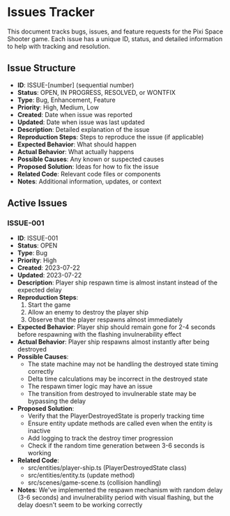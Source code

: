 # Issues Tracker

This document tracks bugs, issues, and feature requests for the Pixi Space Shooter game. Each issue has a unique ID, status, and detailed information to help with tracking and resolution.

## Issue Structure

- **ID**: ISSUE-[number] (sequential number)
- **Status**: OPEN, IN PROGRESS, RESOLVED, or WONTFIX
- **Type**: Bug, Enhancement, Feature
- **Priority**: High, Medium, Low
- **Created**: Date when issue was reported
- **Updated**: Date when issue was last updated
- **Description**: Detailed explanation of the issue
- **Reproduction Steps**: Steps to reproduce the issue (if applicable)
- **Expected Behavior**: What should happen
- **Actual Behavior**: What actually happens
- **Possible Causes**: Any known or suspected causes
- **Proposed Solution**: Ideas for how to fix the issue
- **Related Code**: Relevant code files or components
- **Notes**: Additional information, updates, or context

## Active Issues

### ISSUE-001

- **ID**: ISSUE-001
- **Status**: OPEN
- **Type**: Bug
- **Priority**: High
- **Created**: 2023-07-22
- **Updated**: 2023-07-22
- **Description**: Player ship respawn time is almost instant instead of the expected delay
- **Reproduction Steps**:
  1. Start the game
  2. Allow an enemy to destroy the player ship
  3. Observe that the player respawns almost immediately
- **Expected Behavior**: Player ship should remain gone for 2-4 seconds before respawning with the flashing invulnerability effect
- **Actual Behavior**: Player ship respawns almost instantly after being destroyed
- **Possible Causes**:
  - The state machine may not be handling the destroyed state timing correctly
  - Delta time calculations may be incorrect in the destroyed state
  - The respawn timer logic may have an issue
  - The transition from destroyed to invulnerable state may be bypassing the delay
- **Proposed Solution**: 
  - Verify that the PlayerDestroyedState is properly tracking time
  - Ensure entity update methods are called even when the entity is inactive
  - Add logging to track the destroy timer progression
  - Check if the random time generation between 3-6 seconds is working
- **Related Code**: 
  - src/entities/player-ship.ts (PlayerDestroyedState class)
  - src/entities/entity.ts (update method)
  - src/scenes/game-scene.ts (collision handling)
- **Notes**: We've implemented the respawn mechanism with random delay (3-6 seconds) and invulnerability period with visual flashing, but the delay doesn't seem to be working correctly 